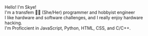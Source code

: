 Hello! I'm Skye!  
I'm a transfem 🏳️‍⚧️ (She/Her) programmer and hobbyist engineer  
I like hardware and software challenges, and I really enjoy hardware hacking.  
I'm Proficcient in JavaScript, Python, HTML, CSS, and C/C++.
